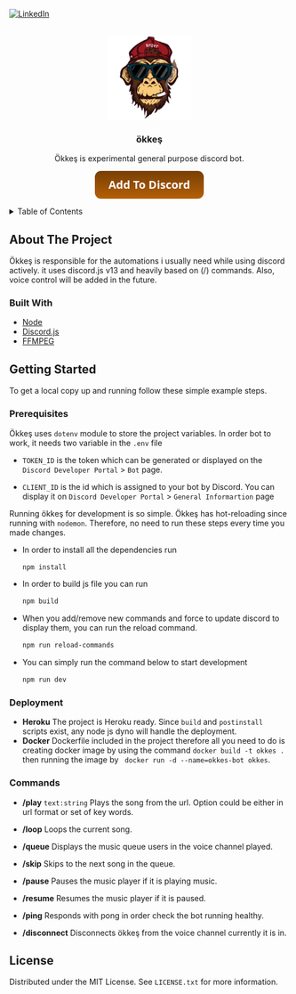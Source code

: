 <div id="top"></div>

[![LinkedIn][linkedin-shield]][linkedin-url]

<!-- PROJECT LOGO -->
<br />
<div align="center">
  <a href="https://github.com/ahmetkoprulu/okkes">
    <img src="logo.png" alt="Logo" width="150" height="150">
  </a>

<h3 align="center">ökkeş</h3>

  <p align="center">
    Ökkeş is experimental general purpose discord bot.
    <br />

<button onclick="window.location.href='https://discord.com/api/oauth2/authorize?client_id=427520954294599680&permissions=8&scope=bot%20applications.commands';" style="background: #783f04;
background: linear-gradient(#783f04, #b45f06);
border-radius: 11px;
border: 0px;
padding: 15px 25px;
color: #ffffff;
display: inline-block;
font: normal bold 20px/1 'Open Sans', sans-serif;
text-align: center;"><i class="fab fa-discord"></i> Add To Discord</button>

  </p>
</div>

<!-- TABLE OF CONTENTS -->
<details>
  <summary>Table of Contents</summary>
  <ol>
    <li>
      <a href="#about-the-project">About The Project</a>
      <ul>
        <li><a href="#built-with">Built With</a></li>
      </ul>
    </li>
    <li>
      <a href="#getting-started">Getting Started</a>
      <ul>
        <li><a href="#prerequisites">Prerequisites</a></li>
        <li><a href="#commands">Commands</a></li>
      </ul>
    </li>
    <li><a href="#license">License</a></li>
  </ol>
</details>

<!-- ABOUT THE PROJECT -->

## About The Project

Ökkeş is responsible for the automations i usually need while using discord actively. it uses discord.js v13 and heavily based on (/) commands. Also, voice control will be added in the future.

### Built With

- [Node](https://nextjs.org/)
- [Discord.js](https://reactjs.org/)
- [FFMPEG](https://vuejs.org/)

<!-- GETTING STARTED -->

## Getting Started

To get a local copy up and running follow these simple example steps.

### Prerequisites

Ökkeş uses `dotenv` module to store the project variables. In order bot to work, it needs two variable in the `.env` file

- `TOKEN_ID` is the token which can be generated or displayed on the `Discord Developer Portal` > `Bot` page.

- `CLIENT_ID` is the id which is assigned to your bot by Discord. You can display it on `Discord Developer Portal` > `General Informartion` page

Running ökkeş for development is so simple. Ökkeş has hot-reloading since running with `nodemon`. Therefore, no need to run these steps every time you made changes.

- In order to install all the dependencies run
  ```sh
  npm install
  ```
- In order to build js file you can run
  ```sh
  npm build
  ```
- When you add/remove new commands and force to update discord to display them, you can run the reload command.
  ```sh
  npm run reload-commands
  ```
- You can simply run the command below to start development
  ```sh
  npm run dev
  ```

### Deployment

- **Heroku**
  The project is Heroku ready. Since `build` and `postinstall` scripts exist, any node js dyno will handle the deployment.
- **Docker**
  Dockerfile included in the project therefore all you need to do is creating docker image by using the command `docker build -t okkes .` then running the image by ` docker run -d --name=okkes-bot okkes`.

### Commands

- **/play** `text:string`
  Plays the song from the url. Option could be either in url format or set of key words.
- **/loop**
  Loops the current song.
- **/queue**
  Displays the music queue users in the voice channel played.

- **/skip**
  Skips to the next song in the queue.

- **/pause**
  Pauses the music player if it is playing music.

- **/resume**
  Resumes the music player if it is paused.

- **/ping**
  Responds with pong in order check the bot running healthy.

- **/disconnect**
  Disconnects ökkeş from the voice channel currently it is in.

<!-- LICENSE -->

## License

Distributed under the MIT License. See `LICENSE.txt` for more information.

<!-- MARKDOWN LINKS & IMAGES -->
<!-- https://www.markdownguide.org/basic-syntax/#reference-style-links -->

[linkedin-shield]: https://img.shields.io/badge/-LinkedIn-black.svg?style=for-the-badge&logo=linkedin&colorB=555
[linkedin-url]: https://www.linkedin.com/in/ahmetkoprulu/
